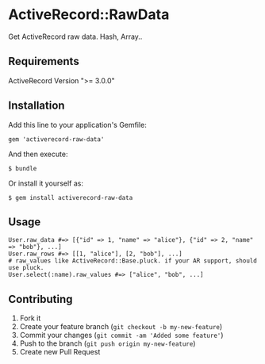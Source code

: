 # ActiveRecord::RawData

Get ActiveRecord raw data. Hash, Array..

## Requirements

ActiveRecord Version ">= 3.0.0"

## Installation

Add this line to your application's Gemfile:

    gem 'activerecord-raw-data'

And then execute:

    $ bundle

Or install it yourself as:

    $ gem install activerecord-raw-data

## Usage

    User.raw_data #=> [{"id" => 1, "name" => "alice"}, {"id" => 2, "name" => "bob"}, ...]
    User.raw_rows #=> [[1, "alice"], [2, "bob"], ...]
    # raw_values like ActiveRecord::Base.pluck. if your AR support, should use pluck.
    User.select(:name).raw_values #=> ["alice", "bob", ...]

## Contributing

1. Fork it
2. Create your feature branch (`git checkout -b my-new-feature`)
3. Commit your changes (`git commit -am 'Added some feature'`)
4. Push to the branch (`git push origin my-new-feature`)
5. Create new Pull Request
